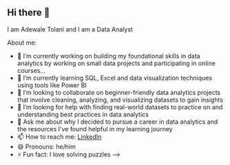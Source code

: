 ## Hi there 👋

I am Adewale Tolani and I am a Data Analyst 

About me:

- 🔭 I’m currently working on building my foundational skills in data analytics by working on small data projects and participating in online courses...
- 🌱 I’m currently learning SQL, Excel and data visualization techniques using tools like Power BI
- 👯 I’m looking to collaborate on beginner-friendly data analytics projects that involve cleaning, analyzing, and visualizing datasets to gain insights
- 🤔 I’m looking for help with finding real-world datasets to practice on and understanding best practices in data analytics
- 💬 Ask me about why I decided to pursue a career in data analytics and the resources I've found helpful in my learning journey
- 📫 How to reach me: [LinkedIn](/www.linkedin.com/in/adewale-tolani-013bb723/)
- 😄 Pronouns: he/him
- ⚡ Fun fact: I love solving puzzles
-->
